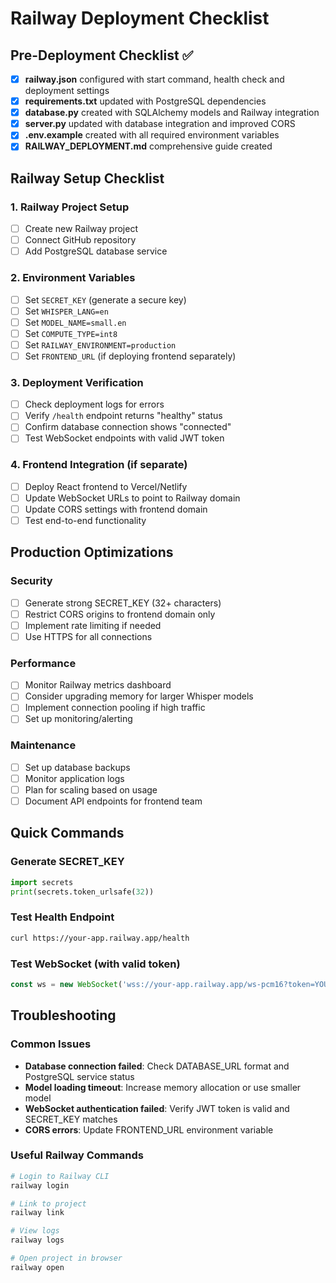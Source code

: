 # Railway Deployment Checklist

## Pre-Deployment Checklist ✅

- [x] **railway.json** configured with start command, health check and deployment settings
- [x] **requirements.txt** updated with PostgreSQL dependencies
- [x] **database.py** created with SQLAlchemy models and Railway integration
- [x] **server.py** updated with database integration and improved CORS
- [x] **.env.example** created with all required environment variables
- [x] **RAILWAY_DEPLOYMENT.md** comprehensive guide created

## Railway Setup Checklist

### 1. Railway Project Setup
- [ ] Create new Railway project
- [ ] Connect GitHub repository
- [ ] Add PostgreSQL database service

### 2. Environment Variables
- [ ] Set `SECRET_KEY` (generate a secure key)
- [ ] Set `WHISPER_LANG=en`
- [ ] Set `MODEL_NAME=small.en`
- [ ] Set `COMPUTE_TYPE=int8`
- [ ] Set `RAILWAY_ENVIRONMENT=production`
- [ ] Set `FRONTEND_URL` (if deploying frontend separately)

### 3. Deployment Verification
- [ ] Check deployment logs for errors
- [ ] Verify `/health` endpoint returns "healthy" status
- [ ] Confirm database connection shows "connected"
- [ ] Test WebSocket endpoints with valid JWT token

### 4. Frontend Integration (if separate)
- [ ] Deploy React frontend to Vercel/Netlify
- [ ] Update WebSocket URLs to point to Railway domain
- [ ] Update CORS settings with frontend domain
- [ ] Test end-to-end functionality

## Production Optimizations

### Security
- [ ] Generate strong SECRET_KEY (32+ characters)
- [ ] Restrict CORS origins to frontend domain only
- [ ] Implement rate limiting if needed
- [ ] Use HTTPS for all connections

### Performance
- [ ] Monitor Railway metrics dashboard
- [ ] Consider upgrading memory for larger Whisper models
- [ ] Implement connection pooling if high traffic
- [ ] Set up monitoring/alerting

### Maintenance
- [ ] Set up database backups
- [ ] Monitor application logs
- [ ] Plan for scaling based on usage
- [ ] Document API endpoints for frontend team

## Quick Commands

### Generate SECRET_KEY
```python
import secrets
print(secrets.token_urlsafe(32))
```

### Test Health Endpoint
```bash
curl https://your-app.railway.app/health
```

### Test WebSocket (with valid token)
```javascript
const ws = new WebSocket('wss://your-app.railway.app/ws-pcm16?token=YOUR_JWT_TOKEN');
```

## Troubleshooting

### Common Issues
- **Database connection failed**: Check DATABASE_URL format and PostgreSQL service status
- **Model loading timeout**: Increase memory allocation or use smaller model
- **WebSocket authentication failed**: Verify JWT token is valid and SECRET_KEY matches
- **CORS errors**: Update FRONTEND_URL environment variable

### Useful Railway Commands
```bash
# Login to Railway CLI
railway login

# Link to project
railway link

# View logs
railway logs

# Open project in browser
railway open
```
